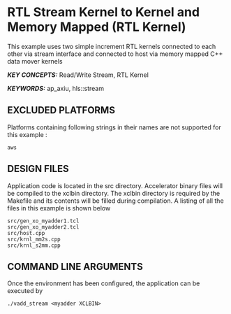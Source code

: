RTL Stream Kernel to Kernel and Memory Mapped (RTL Kernel)
======================

This example uses two simple increment RTL kernels connected to each other via stream interface and connected to host via memory mapped C++ data mover kernels

***KEY CONCEPTS:*** Read/Write Stream, RTL Kernel

***KEYWORDS:*** ap_axiu, hls::stream

## EXCLUDED PLATFORMS
Platforms containing following strings in their names are not supported for this example :
```
aws
```

##  DESIGN FILES
Application code is located in the src directory. Accelerator binary files will be compiled to the xclbin directory. The xclbin directory is required by the Makefile and its contents will be filled during compilation. A listing of all the files in this example is shown below

```
src/gen_xo_myadder1.tcl
src/gen_xo_myadder2.tcl
src/host.cpp
src/krnl_mm2s.cpp
src/krnl_s2mm.cpp
```

##  COMMAND LINE ARGUMENTS
Once the environment has been configured, the application can be executed by
```
./vadd_stream <myadder XCLBIN>
```


